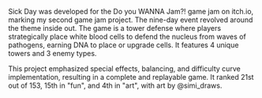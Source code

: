 Sick Day was developed for the Do you WANNA Jam?! game jam on itch.io, marking my second game jam project.
The nine-day event revolved around the theme inside out. The game is a tower defense where players strategically
place white blood cells to defend the nucleus from waves of pathogens, earning DNA to place or upgrade cells.
It features 4 unique towers and 3 enemy types.

This project emphasized special effects, balancing, and difficulty curve implementation, resulting in a complete
and replayable game. It ranked 21st out of 153, 15th in "fun", and 4th in "art", with art by @simi_draws.
